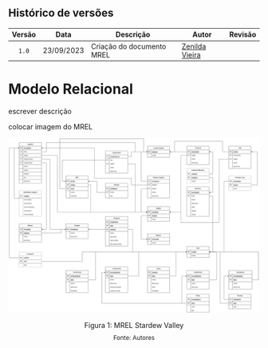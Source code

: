 ## Histórico de versões

| Versão | Data       | Descrição                | Autor                                              | Revisão              |
|:------:|:----------:| ------------------------ | -------------------------------------------------- | -------------------- |
| `1.0`  | 23/09/2023 | Criação do documento MREL | [Zenilda Vieira](https://github.com/ZenildaVieira) |                      |

# Modelo Relacional

<p style="text-align: justify">
escrever descrição

colocar imagem do MREL

<img src= '../imagens/MREL_stardew_valley_v2.png'> </img>

<div style="text-align: center">
<p>Figura 1: MREL Stardew Valley</p>
<p style="margin-top: -1%; font-size: 12px">Fonte: Autores</p>
</div>


